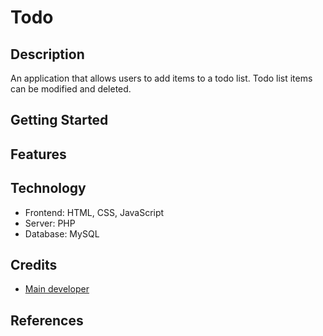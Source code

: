 # Todo

## Description

An application that allows users to add items to a todo list. Todo list items
can be modified and deleted.

## Getting Started

## Features

## Technology

- Frontend: HTML, CSS, JavaScript
- Server: PHP
- Database: MySQL

## Credits

- [Main developer](https://github.com/lyndonpanton)

## References
